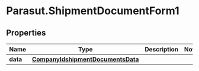 # Parasut.ShipmentDocumentForm1

## Properties
Name | Type | Description | Notes
------------ | ------------- | ------------- | -------------
**data** | [**CompanyIdshipmentDocumentsData**](CompanyIdshipmentDocumentsData.md) |  | 


